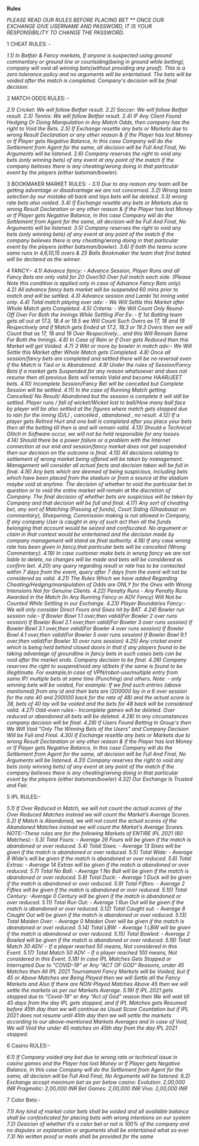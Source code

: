 ﻿**Rules**

_PLEASE READ OUR RULES BEFORE PLACING BET \*\* ONCE OUR EXCHANGE GIVE USERNAME AND PASSWORD, IT IS YOUR RESPONSIBILITY TO CHANGE THE PASSWORD._

1 CHEAT RULES: -

_1.1) In Betfair & Fancy markets, If anyone is suspected using ground commentary or ground line or courtsiding(being in ground while betting), company will void all winning bets(without providing any proof). This is a zero tolerance policy and no arguments will be entertained. The bets will be voided after the match is completed. Company's decision will be final decision._

2 MATCH ODDS RULES: -

_2.1) Cricket: We will follow Betfair result.
2.2) Soccer: We will follow Betfair result.
2.3) Tennis: We will follow Betfair result.
2.4) IF Any Client Found Hedging Or Doing Manipulation in Any Match Odds, then company has the right to Void the Bets.
2.5) If Exchange resettle any bets or Markets due to wrong Result Declaration or any other reason & if the Player has lost Money or If Player gets Negative Balance, In this case Company will do the Settlement from Agent for the same, all decision will be Full And Final, No Arguments will be listened.
2.6) Company reserves the right to void any bets (only winning bets) of any event at any point of the match if the company believes there is any cheating/wrong doing in that particular event by the players (either batsman/bowler)._

3 BOOKMAKER MARKET RULES: -
_3.1) Due to any reason any team will be getting advantage or disadvantage we are not concerned.
3.2) Wrong team selection by our mistake all back and lays bets will be deleted.
3.3) wrong rate bets also voided.
3.4) If Exchange resettle any bets or Markets due to wrong Result Declaration or any other reason & if the Player has lost Money or If Player gets Negative Balance, In this case Company will do the Settlement from Agent for the same, all decision will be Full And Final, No Arguments will be listened.
3.5) Company reserves the right to void any bets (only winning bets) of any event at any point of the match if the company believes there is any cheating/wrong doing in that particular event by the players (either batsman/bowler).
3.6) If both the teams score same runs in 4,6,10,15 overs & 25 Balls Bookmaker the team that first bated will be declared as the winner._

4 FANCY:-
_4.1) Advance fancy: - Advance Session, Player Runs and all Fancy Bets are only valid for 20 Over/50 Over full match each side. (Please Note this condition is applied only in case of Advance Fancy Bets only).
4.2) All advance fancy bets market will be suspended 60 mins prior to match and will be settled.
4.3) Advance session and Lambi 1st inning valid only.
4.4) Total match playing over adv: - We Will Settle this Market after Whole Match gets Completed.
4.5) Criteria: - We Will Count Only Round- Off Over For Both the Innings While Settling (For Ex: - If 1st Batting team gets all out at 17.3, 18.4 or 19.5 we Will Count Such Overs as 17, 18 and 19 Respectively and if Match gets Ended at 17.2, 18.3 or 19.3 Overs then we will Count that as 17, 18 and 19 Over Respectively... and this Will Remain Same For Both the Innings.
4.6) In Case of Rain or if Over gets Reduced then this Market will get Voided.
4.7) 3 Wkt or more by bowler in match adv:- We Will Settle this Market after Whole Match gets Completed.
4.8) Once all session/fancy bets are completed and settled there will be no reversal even if the Match is Tied or is Abandoned.
4.9) Under the rules of Session/Fancy Bets if a market gets Suspended for any reason whatsoever and does not resume then all previous Bets will remain Valid and become HAAR/JEET bets.
4.10) Incomplete Session/Fancy Bet will be cancelled but Complete Session will be settled.
4.11) In the case of Running Match getting Cancelled/ No Result/ Abandoned but the session is complete it will still be settled. Player runs / fall of wicket/Wicket lost to ball/How many ball face by player will be also settled at the figures where match gets stopped due to rain for the inning (D/L) , cancelled , abandoned , no result.
4.12) If a player gets Retired Hurt and one ball is completed after you place your bets then all the betting till then is and will remain valid.
4.13) Should a Technical Glitch in Software occur, we will not be held responsible for any losses.
4.14) Should there be a power failure or a problem with the Internet connection at our end and session/fancy market does not get suspended then our decision on the outcome is final.
4.15) All decisions relating to settlement of wrong market being offered will be taken by management. Management will consider all actual facts and decision taken will be full in final.
4.16) Any bets which are deemed of being suspicious, including bets which have been placed from the stadium or from a source at the stadium maybe void at anytime. The decision of whether to void the particular bet in question or to void the entire market will remain at the discretion of Company. The final decision of whether bets are suspicious will be taken by Company and that decision will be full and final.
4.17) Any sort of cheating bet, any sort of Matching (Passing of funds), Court Siding (Ghaobaazi on commentary), Sharpening, Commission making is not allowed in Company, If any company User is caught in any of such act then all the funds belonging that account would be seized and confiscated. No argument or claim in that context would be entertained and the decision made by company management will stand as final authority.
4.18) If any case wrong rate has been given in fancy,that particular bets will be cancelled (Wrong Commentary).
4.19) In case customer make bets in wrong fancy we are not liable to delete, no changes will be made and bets will be considered as confirm bet.
4.20) any query regarding result or rate has to be contacted within 7 days from the event, query after 7 days from the event will not be considered as valid.
4.21) The Rules Which we have added Regarding Cheating/Hedging/manipulation of Odds are ONLY for the Ones with Wrong Intensions Not for Genuine Clients.
4.22) Penalty Runs - Any Penalty Runs Awarded in the Match (In Any Running Fancy or ADV Fancy) Will Not be Counted While Settling in our Exchange.
4.23) Player Boundaries Fancy:- We will only consider Direct Fours and Sixes hit by BAT.
4.24) Bowler run session rule:- If Bowler Bowl 1.1 over,then valid(For Bowler 2 over runs session) If Bowler Bowl 2.1 over,then valid(For Bowler 3 over runs session) If Bowler Bowl 3.1 over,then valid(For Bowler 4 over runs session) If Bowler Bowl 4.1 over,then valid(For Bowler 5 over runs session) If Bowler Bowl 9.1 over,then valid(For Bowler 10 over runs session)
4.25) Any cricket event which is being held behind closed doors in that if any players found to be taking advantage of groundline in fancy bets in such cases bets can be void after the market ends. Company decision to be final.
4.26) Company reserves the right to suspend/void any id/bets if the same is found to be illegitimate. For example,In case of VPN/robot-use/multiple entry from same IP/ multiple bets at same time (Punching) and others. Note: - only winning bets will be voided, For example: If we find such entries (above mentioned) from any id and their bets are (200000 lay in a 6 over session for the rate 40 and 200000 back for the rate of 48) and the actual score is 38, bets of 40 lay will be voided and the bets for 48 back will be considered valid.
4.27) Odd-even rules:- Incomplete games will be deleted. Over reduced or abandoned all bets will be deleted.
4.28) In any circumstances company decision will be final.
4.29) If Users Found Betting In Group's then We Will Void "Only The Winning Bets of the Users" and Company Decision Will be Full and Final.
4.30) If Exchange resettle any bets or Markets due to wrong Result Declaration or any other reason & if the Player has lost Money or If Player gets Negative Balance, In this case Company will do the Settlement from Agent for the same, all decision will be Full And Final, No Arguments will be listened.
4.31) Company reserves the right to void any bets (only winning bets) of any event at any point of the match if the company believes there is any cheating/wrong doing in that particular event by the players (either batsman/bowler)
4.32) Our Exchange Is Trusted and Fair._

5 IPL RULES:-

_5.1) If Over Reduced in Match, we will not count the actual scores of the Over Reduced Matches instead we will count the Market’s Average Scores.
5.2) If Match is Abandoned, we will not count the actual scores of the Abandoned Matches instead we will count the Market’s Average Scores. NOTE:-These rules are for the following Markets of ENTIRE IPL 2021 (60 Matches):-
5.3) Total Fours: - Average 26 Fours will be given if the match is abandoned or over reduced.
5.4) Total Sixes: - Average 13 Sixes will be given if the match is abandoned or over reduced.
5.5) Total Wide: - Average 8 Wide’s will be given if the match is abandoned or over reduced.
5.6) Total Extras: - Average 14 Extras will be given if the match is abandoned or over reduced.
5.7) Total No Ball: - Average 1 No Ball will be given if the match is abandoned or over reduced.
5.8) Total Duck: - Average 1 Duck will be given if the match is abandoned or over reduced.
5.9) Total Fifties: - Average 2 Fifties will be given if the match is abandoned or over reduced.
5.10) Total Century: -Average 0 Century will be given if the match is abandoned or over reduced.
5.11) Total Run Out: - Average 1 Run Out will be given if the match is abandoned or over reduced.
5.12) Total Caught out: - Average 8 Caught Out will be given if the match is abandoned or over reduced.
5.13) Total Maiden Over: - Average 0 Maiden Over will be given if the match is abandoned or over reduced.
5.14) Total LBW: - Average 1 LBW will be given if the match is abandoned or over reduced.
5.15) Total Bowled: - Average 2 Bowled will be given if the match is abandoned or over reduced.
5.16) Total Match 30 ADV: - If a player reached 50 means, Not considered in this Event.
5.17) Total Match 50 ADV: - If a player reached 100 means, Not considered in this Event.
5.18) In case IPL Matches Gets Stopped or Interrupted Due to "COVID-19" or Any "ACT OF GOD" Reasons, under 45 Matches then All IPL 2021 Tournament Fancy Markets will be Voided, but if 45 or Above Matches are Being Played then we will Settle all the Fancy Markets and Also If there are NON-Played Matches Above 45 then we will settle the markets as per our Markets Average.
5.19) If IPL 2021 gets stopped due to “Covid-19” or Any “Act of God” reason then We will wait till 45 days from the day IPL gets stopped, and if IPL Matches gets Resumed before 45th day then we will continue as Usual Score Countation but if IPL 2021 does not resume until 45th day then we will settle the markets according to our above-mentioned Markets Averages and In case of Void, We will Void the under 45 matches on 45th day from the day IPL 2021 stopped._

6 Casino RULES:-

_6.1) If Company voided any bet due to wrong rate or technical issue in casino games and the Player has lost Money or If Player gets Negative Balance, In this case Company will do the Settlement from Agent for the same, all decision will be Full And Final, No Arguments will be listened.
6.2) Exchange accept maximum bet as per below casino:
Evolution: 2,00,000 INR
Pragmatic: 2,00,000 INR
Bet Games: 2,00,000 INR
Vivo: 2,00,000 INR_

7 Color Bets:-

_7.1) Any kind of market color bets shall be voided and all available balance shall be confesticated for placing bets with wrong intentions on our system
7.2) Desicion of whether it’s a color bet or not is 100% of the company and no disputes or explanation or arguments shall be entertained what so ever
7.3) No written proof or mails shall be provided for the same_
